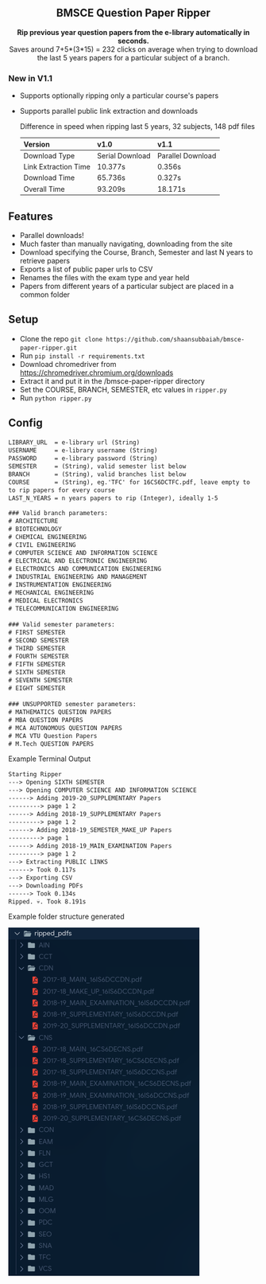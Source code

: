 <h2 align="center"> BMSCE Question Paper Ripper </h2>
<p align="center">
  <strong>
  Rip previous year question papers from the e-library automatically in seconds.
  </strong>
  <br>
  Saves around 7+5*(3*15) = 232 clicks on average when trying to download the last 5 years papers for a particular subject of a branch.
</p>

### New in V1.1

- Supports optionally ripping only a particular course's papers
- Supports parallel public link extraction and downloads

  Difference in speed when ripping last 5 years, 32 subjects, 148 pdf files

  | Version              | v1.0            | v1.1              |
  | -------------------- | --------------- | ----------------- |
  | Download Type        | Serial Download | Parallel Download |
  | Link Extraction Time | 10.377s         | 0.356s            |
  | Download Time        | 65.736s         | 0.327s            |
  | Overall Time         | 93.209s         | 18.171s           |

## Features

- Parallel downloads!
- Much faster than manually navigating, downloading from the site
- Download specifying the Course, Branch, Semester and last N years to retrieve papers
- Exports a list of public paper urls to CSV
- Renames the files with the exam type and year held
- Papers from different years of a particular subject are placed in a common folder

## Setup

- Clone the repo `git clone https://github.com/shaansubbaiah/bmsce-paper-ripper.git`
- Run `pip install -r requirements.txt`
- Download chromedriver from https://chromedriver.chromium.org/downloads
- Extract it and put it in the /bmsce-paper-ripper directory
- Set the COURSE, BRANCH, SEMESTER, etc values in `ripper.py`
- Run `python ripper.py`

## Config

```
LIBRARY_URL  = e-library url (String)
USERNAME     = e-library username (String)
PASSWORD     = e-library password (String)
SEMESTER     = (String), valid semester list below
BRANCH       = (String), valid branches list below
COURSE       = (String), eg.'TFC' for 16CS6DCTFC.pdf, leave empty to to rip papers for every course
LAST_N_YEARS = n years papers to rip (Integer), ideally 1-5
```

```
### Valid branch parameters:
# ARCHITECTURE
# BIOTECHNOLOGY
# CHEMICAL ENGINEERING
# CIVIL ENGINEERING
# COMPUTER SCIENCE AND INFORMATION SCIENCE
# ELECTRICAL AND ELECTRONIC ENGINEERING
# ELECTRONICS AND COMMUNICATION ENGINEERING
# INDUSTRIAL ENGINEERING AND MANAGEMENT
# INSTRUMENTATION ENGINEERING
# MECHANICAL ENGINEERING
# MEDICAL ELECTRONICS
# TELECOMMUNICATION ENGINEERING

### Valid semester parameters:
# FIRST SEMESTER
# SECOND SEMESTER
# THIRD SEMESTER
# FOURTH SEMESTER
# FIFTH SEMESTER
# SIXTH SEMESTER
# SEVENTH SEMESTER
# EIGHT SEMESTER

### UNSUPPORTED semester parameters:
# MATHEMATICS QUESTION PAPERS
# MBA QUESTION PAPERS
# MCA AUTONOMOUS QUESTION PAPERS
# MCA VTU Question Papers
# M.Tech QUESTION PAPERS
```

Example Terminal Output

```
Starting Ripper
---> Opening SIXTH SEMESTER
---> Opening COMPUTER SCIENCE AND INFORMATION SCIENCE
------> Adding 2019-20_SUPPLEMENTARY Papers
---------> page 1 2
------> Adding 2018-19_SUPPLEMENTARY Papers
---------> page 1 2
------> Adding 2018-19_SEMESTER_MAKE_UP Papers
---------> page 1
------> Adding 2018-19_MAIN_EXAMINATION Papers
---------> page 1 2
---> Extracting PUBLIC LINKS
------> Took 0.117s
---> Exporting CSV
---> Downloading PDFs
------> Took 0.134s
Ripped. 💀. Took 8.191s
```

Example folder structure generated

![output files pic](./assets/output_files_pic.png)
